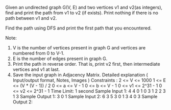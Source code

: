 Given an undirected graph G(V, E) and two vertices v1 and v2(as integers), find and print the path from v1 to v2 (if exists). Print nothing if there is no path between v1 and v2.

Find the path using DFS and print the first path that you encountered.

Note:

1. V is the number of vertices present in graph G and vertices are numbered from 0 to V-1. 
2. E is the number of edges present in graph G.
3. Print the path in reverse order. That is, print v2 first, then intermediate vertices and v1 at last.
4. Save the input graph in Adjacency Matrix.
Detailed explanation ( Input/output format, Notes, Images )
Constraints :
2 <= V <= 1000
1 <= E <= (V * (V - 1)) / 2
0 <= a <= V - 1
0 <= b <= V - 1
0 <= v1 <= 2^31 - 1
0 <= v2 <= 2^31 - 1
Time Limit: 1 second
Sample Input 1:
4 4
0 1
0 3
1 2
2 3
1 3
Sample Output 1:
3 0 1
Sample Input 2:
6 3
5 3
0 1
3 4
0 3
Sample Output 2:
